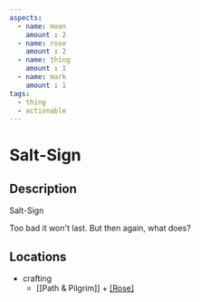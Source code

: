 ```yaml
---
aspects: 
  - name: moon
    amount : 2
  - name: rose
    amount : 2
  - name: thing
    amount : 1
  - name: mark
    amount : 1
tags:
  - thing
  - actionable
---
```


# Salt-Sign

## Description
Salt-Sign

Too bad it won't last. But then again, what does?
## Locations
- crafting
	- [[Path & Pilgrim]] + [[Rose]](5)
